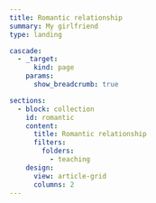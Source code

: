 ```yaml
---
title: Romantic relationship
summary: My girlfriend
type: landing

cascade:
  - _target:
      kind: page
    params:
      show_breadcrumb: true

sections:
  - block: collection
    id: romantic
    content:
      title: Romantic relationship
      filters:
        folders:
          - teaching
    design:
      view: article-grid
      columns: 2
---
```

